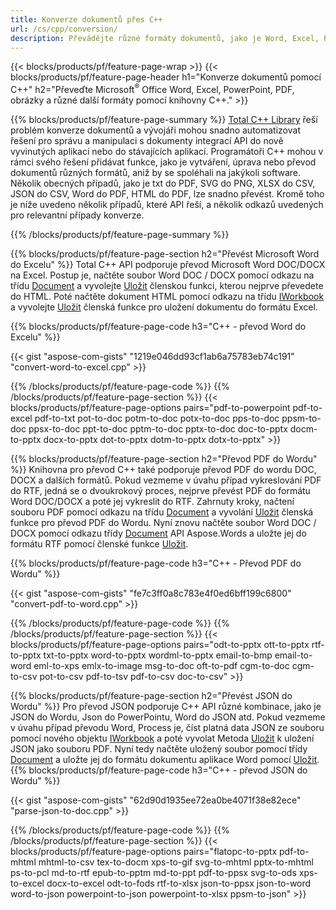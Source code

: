 ```yaml
---
title: Konverze dokumentů přes C++ 
url: /cs/cpp/conversion/
description: Převádějte různé formáty dokumentů, jako je Word, Excel, PowerPoint, PDF, JSON, obrázky a další, pomocí C++ API. 
---
```


{{< blocks/products/pf/feature-page-wrap >}}
{{< blocks/products/pf/feature-page-header h1="Konverze dokumentů pomocí C++" h2="Převeďte Microsoft<sup>&reg;</sup> Office Word, Excel, PowerPoint, PDF, obrázky a různé další formáty pomocí knihovny C++." >}}

{{% blocks/products/pf/feature-page-summary %}}
[Total C++ Library](https://products.aspose.com/total/cpp/) řeší problém konverze dokumentů a vývojáři mohou snadno automatizovat řešení pro správu a manipulaci s dokumenty integrací API do nově vyvinutých aplikací nebo do stávajících aplikací. Programátoři C++ mohou v rámci svého řešení přidávat funkce, jako je vytváření, úprava nebo převod dokumentů různých formátů, aniž by se spoléhali na jakýkoli software. Několik obecných případů, jako je txt do PDF, SVG do PNG, XLSX do CSV, JSON do CSV, Word do PDF, HTML do PDF, lze snadno převést. Kromě toho je níže uvedeno několik případů, které API řeší, a několik odkazů uvedených pro relevantní případy konverze. 

{{% /blocks/products/pf/feature-page-summary  %}}

{{% blocks/products/pf/feature-page-section  h2="Převést Microsoft Word do Excelu" %}}
Total C++ API podporuje převod Microsoft Word DOC/DOCX na Excel.  Postup je, načtěte soubor Word DOC / DOCX pomocí odkazu na třídu [Document](https://reference.aspose.com/words/cpp/class/aspose.words.document) a vyvolejte [Uložit](https://reference.aspose.com/words/cpp/class/aspose.words.document#save_string_saveformat) členskou funkci, kterou nejprve převedete do HTML. Poté načtěte dokument HTML pomocí odkazu na třídu [IWorkbook](https://reference.aspose.com/cells/cpp/class/aspose.cells.i_workbook) a vyvolejte [Uložit](https://reference.aspose.com/cells/cpp/class/aspose.cells.i_workbook#a5dc7de23f7ceba76a05dc1d49f51502e) členská funkce pro uložení dokumentu do formátu Excel. 

{{% blocks/products/pf/feature-page-code h3="C++ - převod Word do Excelu" %}}

{{< gist "aspose-com-gists" "1219e046dd93cf1ab6a75783eb74c191" "convert-word-to-excel.cpp" >}}

{{% /blocks/products/pf/feature-page-code  %}}
{{% /blocks/products/pf/feature-page-section %}}
{{< blocks/products/pf/feature-page-options pairs="pdf-to-powerpoint pdf-to-excel pdf-to-txt pot-to-doc potm-to-doc potx-to-doc pps-to-doc ppsm-to-doc ppsx-to-doc ppt-to-doc pptm-to-doc pptx-to-doc doc-to-pptx docm-to-pptx docx-to-pptx dot-to-pptx dotm-to-pptx dotx-to-pptx" >}}

{{% blocks/products/pf/feature-page-section  h2="Převod PDF do Wordu" %}}
Knihovna pro převod C++ také podporuje převod PDF do wordu DOC, DOCX a dalších formátů. Pokud vezmeme v úvahu případ vykreslování PDF do RTF, jedná se o dvoukrokový proces, nejprve převést PDF do formátu Word DOC/DOCX a poté jej vykreslit do RTF. Zahrnuty kroky, načtení souboru PDF pomocí odkazu na třídu [Document](https://reference.aspose.com/pdf/cpp/class/aspose.pdf.document) a vyvolání [Uložit](https://reference.aspose.com/pdf/cpp/class/aspose.pdf.document#adb8061c585440fde49c1263e68837f01) členská funkce pro převod PDF do Wordu. Nyní znovu načtěte soubor Word DOC / DOCX pomocí odkazu třídy [Document](https://reference.aspose.com/words/cpp/class/aspose.words.document) API Aspose.Words a uložte jej do formátu RTF pomocí členské funkce [Uložit](https://reference.aspose.com/words/cpp/class/aspose.words.document#save_stream_saveformat).

{{% blocks/products/pf/feature-page-code h3="C++ - Převod PDF do Wordu" %}}

{{< gist "aspose-com-gists" "fe7c3ff0a8c783e4f0ed6bff199c6800" "convert-pdf-to-word.cpp" >}}

{{% /blocks/products/pf/feature-page-code  %}}
{{% /blocks/products/pf/feature-page-section %}}
{{< blocks/products/pf/feature-page-options pairs="odt-to-pptx ott-to-pptx rtf-to-pptx txt-to-pptx word-to-pptx wordml-to-pptx email-to-bmp email-to-word eml-to-xps emlx-to-image msg-to-doc oft-to-pdf cgm-to-doc cgm-to-csv pot-to-csv pdf-to-tsv pdf-to-csv doc-to-csv" >}}

{{% blocks/products/pf/feature-page-section  h2="Převést JSON do Wordu" %}}
Pro převod JSON podporuje C++ API různé kombinace, jako je JSON do Wordu, Json do PowerPointu, Word do JSON atd. Pokud vezmeme v úvahu případ převodu Word, Process je, číst platná data JSON ze souboru pomocí nového objektu [IWorkbook](https://reference.aspose.com/cells/cpp/class/aspose.cells.i_workbook) a poté vyvolat Metoda [Uložit](https://reference.aspose.com/cells/cpp/class/aspose.cells.i_workbook#a9460f52a2dec8f4bf623a4905167d997) k uložení JSON jako souboru PDF. Nyní tedy načtěte uložený soubor pomocí třídy [Document](https://reference.aspose.com/words/cpp/class/aspose.words.document) a uložte jej do formátu dokumentu aplikace Word pomocí [Uložit](https://reference.aspose.com/words/cpp/class/aspose.words.document#save_string_saveformat).
{{% blocks/products/pf/feature-page-code h3="C++ - převod JSON do Wordu" %}}

{{< gist "aspose-com-gists" "62d90d1935ee72ea0be4071f38e82ece" "parse-json-to-doc.cpp" >}}


{{% /blocks/products/pf/feature-page-code  %}}
{{% /blocks/products/pf/feature-page-section %}}
{{< blocks/products/pf/feature-page-options pairs="flatopc-to-pptx pdf-to-mhtml mhtml-to-csv tex-to-docm xps-to-gif svg-to-mhtml pptx-to-mhtml ps-to-pcl md-to-rtf epub-to-pptm md-to-ppt pdf-to-ppsx svg-to-ods xps-to-excel docx-to-excel odt-to-fods rtf-to-xlsx json-to-ppsx json-to-word word-to-json powerpoint-to-json powerpoint-to-xlsx ppsm-to-json" >}}